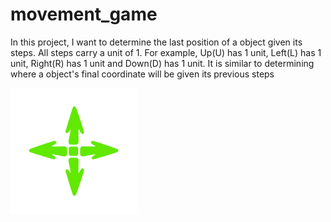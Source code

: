 # movement_game

In this project, I want to determine the last position of a object given its steps. All steps carry a unit of 1. For example, Up(U) has 1 unit, Left(L) has 1 unit, Right(R) has 1 unit and Down(D) has 1 unit. It is similar to determining where a object's final coordinate will be given its previous steps


<img src="https://github.com/Jaycobson/movement_game/blob/main/cursor.jpg" width=40% height=40%>
